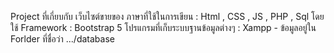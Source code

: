 Project ที่เกี่ยบกับ เว็บไซต์ขายของ 
ภาษาที่ใช้ในการเขียน : Html , CSS , JS , PHP , Sql 
โดยใช้ Framework : Bootstrap 5 
โปรแกรมที่เก็บระบบฐานข้อมูลต่างๆ : Xampp - ข้อมูลอยู่ใน Forlder ที่ชื่อว่า .../database
